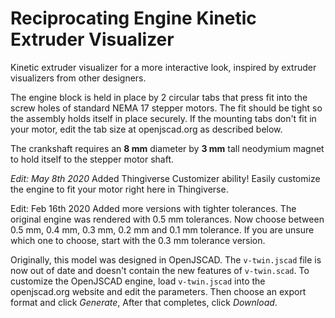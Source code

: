 # Reciprocating Engine Kinetic Extruder Visualizer

Kinetic extruder visualizer for a more interactive look, inspired by extruder visualizers from other designers.

The engine block is held in place by 2 circular tabs that press fit into the screw holes of standard NEMA 17 stepper motors. The fit should be tight so the assembly holds itself in place securely. If the mounting tabs don't fit in your motor, edit the tab size at openjscad.org as described below.

The crankshaft requires an **8 mm** diameter by **3 mm** tall neodymium magnet to hold itself to the stepper motor shaft.

*Edit: May 8th 2020*
Added Thingiverse Customizer ability! Easily customize the engine to fit your motor right here in Thingiverse.

Edit: Feb 16th 2020
Added more versions with tighter tolerances. The original engine was rendered with 0.5 mm tolerances. Now choose between 0.5 mm, 0.4 mm, 0.3 mm, 0.2 mm and 0.1 mm tolerance. If you are unsure which one to choose, start with the 0.3 mm tolerance version.

Originally, this model was designed in OpenJSCAD. The `v-twin.jscad` file is now out of date and doesn't contain the new features of `v-twin.scad`. To customize the OpenJSCAD engine, load `v-twin.jscad` into the openjscad.org website and edit the parameters. Then choose an export format and click *Generate*, After that completes, click *Download*.
